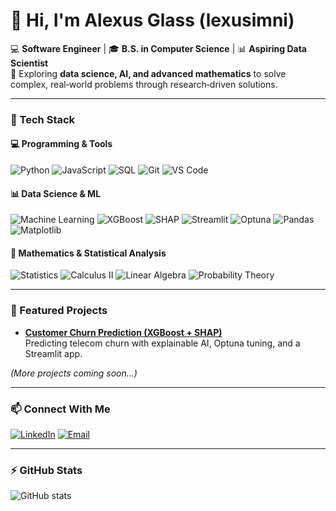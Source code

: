 # 👋 Hi, I'm Alexus Glass (lexusimni)

💻 **Software Engineer** | 🎓 **B.S. in Computer Science** | 📊 **Aspiring Data Scientist**  
📍 Exploring **data science, AI, and advanced mathematics** to solve complex, real‑world problems through research‑driven solutions.

---

### 🔧 Tech Stack

#### 💻 Programming & Tools
![Python](https://img.shields.io/badge/-Python-3776AB?style=flat&logo=python&logoColor=white)
![JavaScript](https://img.shields.io/badge/-JavaScript-F7DF1E?style=flat&logo=javascript&logoColor=black)
![SQL](https://img.shields.io/badge/-SQL-4479A1?style=flat&logo=MySQL&logoColor=white)
![Git](https://img.shields.io/badge/-Git-F05032?style=flat&logo=git&logoColor=white)
![VS Code](https://img.shields.io/badge/-VS%20Code-007ACC?style=flat&logo=visual-studio-code&logoColor=white)

#### 📊 Data Science & ML
![Machine Learning](https://img.shields.io/badge/-Machine%20Learning-102230?style=flat&logo=scikitlearn&logoColor=orange)
![XGBoost](https://img.shields.io/badge/-XGBoost-FF6600?style=flat)
![SHAP](https://img.shields.io/badge/-SHAP-20232A?style=flat)
![Streamlit](https://img.shields.io/badge/-Streamlit-FF4B4B?style=flat&logo=streamlit&logoColor=white)
![Optuna](https://img.shields.io/badge/-Optuna-00599C?style=flat)
![Pandas](https://img.shields.io/badge/-Pandas-150458?style=flat&logo=pandas&logoColor=white)
![Matplotlib](https://img.shields.io/badge/-Matplotlib-11557c?style=flat)

#### 📐 Mathematics & Statistical Analysis
![Statistics](https://img.shields.io/badge/-Statistical%20Analysis-00599C?style=flat)
![Calculus II](https://img.shields.io/badge/-Calculus%20II-6c63ff?style=flat)
![Linear Algebra](https://img.shields.io/badge/-Linear%20Algebra-8a2be2?style=flat)
![Probability Theory](https://img.shields.io/badge/-Probability%20Theory-ff9800?style=flat)

---

### 🚀 Featured Projects

- [**Customer Churn Prediction (XGBoost + SHAP)**](https://github.com/lexusimni/customer-churn-prediction)  
  Predicting telecom churn with explainable AI, Optuna tuning, and a Streamlit app.

*(More projects coming soon…)*

---

### 📫 Connect With Me

[![LinkedIn](https://img.shields.io/badge/-LinkedIn-0077B5?style=flat&logo=linkedin&logoColor=white)](https://www.linkedin.com/in/YOUR-LINK)
[![Email](https://img.shields.io/badge/-Email-D14836?style=flat&logo=gmail&logoColor=white)](mailto:YOUR-EMAIL)

---

### ⚡ GitHub Stats

![GitHub stats](https://github-readme-stats.vercel.app/api?username=lexusimni&show_icons=true&theme=tokyonight)
